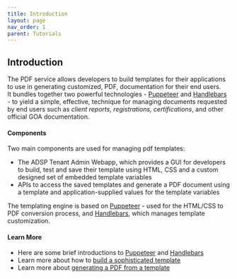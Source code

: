 ```yaml
---
title: Introduction
layout: page
nav_order: 1
parent: Tutorials
---
```


## Introduction

The PDF service allows developers to build templates for their applications to use in generating customized, PDF, documentation for their end users. It bundles together two powerful technologies - [Puppeteer](https://pptr.dev/) and [Handlebars](https://handlebarsjs.com/guide/) - to yield a simple, effective, technique for managing documents requested by end users such as *client reports, registrations, certifications*, and other official GOA documentation.

#### Components

Two main components are used for managing pdf templates:

- The ADSP Tenant Admin Webapp, which provides a GUI for developers to build, test and save their template using HTML, CSS and a custom designed set of embedded template variables
- APIs to access the saved templates and generate a PDF document using a template and application-supplied values for the template variables

The templating engine is based on [Puppeteer](https://pptr.dev/) - used for the HTML/CSS to PDF conversion process, and [Handlebars](https://handlebarsjs.com/guide/), which manages template customization.

#### Learn More

- Here are some brief introductions to [Puppeteer](/tutorials/puppeteer.html) and [Handlebars](/tutorials/handlebars.html)
- Learn more about how to [build a sophisticated template](/tutorials/building-a-template.html)
- Learn more about [generating a PDF from a template](/tutorials/building-a-template.html)
